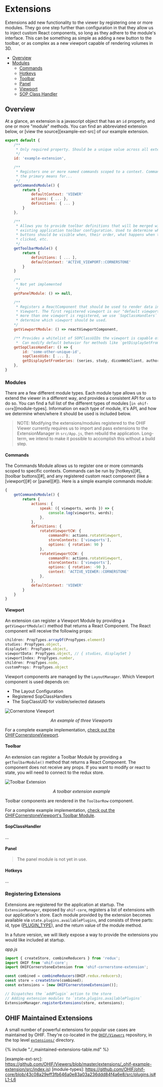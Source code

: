 # Extensions

Extensions add new functionality to the viewer by registering one or more
modules. They go one step further than configuration in that they allow us to
inject custom React components, so long as they adhere to the module's
interface. This can be something as simple as adding a new button to the
toolbar, or as complex as a new viewport capable of rendering volumes in 3D.

- [Overview](#overview)
- [Modules](#modules)
  - [Commands](#commands)
  - [Hotkeys](#hotkeys)
  - [Toolbar](#toolbar)
  - [Panel](#panel)
  - [Viewport](#viewport)
  - [SOP Class Handler](#sopclasshandler)

## Overview

At a glance, an extension is a javascript object that has an `id` property, and
one or more "module" methods. You can find an abbreviated extension below, or
[view the source][example-ext-src] of our example extension.

```js
export default {
    /**
     * Only required property. Should be a unique value across all extensions.
     */
    id: 'example-extension',

    /**
     * Registers one or more named commands scoped to a context. Commands are
     * the primary means for...
     */
    getCommandsModule() {
        return {
            defaultContext: 'VIEWER'
            actions: { ... },
            definitions: { ... }
        }
    },

    /**
     * Allows you to provide toolbar definitions that will be merged with any
     * existing application toolbar configuration. Used to determine which
     * buttons should be visible when, their order, what happens when they're
     * clicked, etc.
     */
    getToolbarModule() {
        return {
            definitions: [ ... ],
            defaultContext: 'ACTIVE_VIEWPORT::CORNERSTONE'
        }
    }

    /**
     * Not yet implemented
     */
    getPanelModule: () => null,

    /**
     * Registers a ReactComponent that should be used to render data in a
     * Viewport. The first registered viewport is our "default viewport". If
     * more than one viewport is registered, we use `SopClassHandlers` to
     * determine which viewport should be used.
    */
    getViewportModule: () => reactViewportComponent,

    /** Provides a whitelist of SOPClassUIDs the viewport is capable of rendering.
     *  Can modify default behavior for methods like `getDisplaySetFromSeries` */
    getSopClassHandler: () => {
        id: 'some-other-unique-id',
        sopClassUids: [ ... ],
        getDisplaySetFromSeries: (series, study, dicomWebClient, authorizationHeaders) => { ... }
    },
}
```

### Modules

There are a few different module types. Each module type allows us to extend the
viewer in a different way, and provides a consistent API for us to do so. You
can find a full list of the different types of modules
[`in ohif-core`][module-types]. Information on each type of module, it's API,
and how we determine when/where it should be used is included below.

> NOTE: Modifying the extensions/modules registered to the OHIF Viewer currently
> requires us to import and pass extensions to the ExtensionManager in
> `src/App.js`, then rebuild the application. Long-term, we intend to make it
> possible to accomplish this without a build step.

#### Commands

The Commands Module allows us to register one or more commands scoped to
specific contexts. Commands can be run by [hotkeys][#], [toolbar buttons][#],
and any registered custom react component (like a [viewport][#] or [panel][#]).
Here is a simple example commands module:

```js
{
    getCommandsModule() {
        return {
            actions: {
                speak: ({ viewports, words }) => {
                    console.log(viewports, words);
                },
            },
            definitions: {
                rotateViewportCW: {
                    commandFn: actions.rotateViewport,
                    storeContexts: ['viewports'],
                    options: { rotation: 90 }
                },
                rotateViewportCCW: {
                    commandFn: actions.rotateViewport,
                    storeContexts: ['viewports'],
                    options: { rotation: -90 },
                    context: 'ACTIVE_VIEWER::CORNERSTONE'
                },
            },
            defaultContext: 'VIEWER'
        }
    }
}
```

#### Viewport

An extension can register a Viewport Module by providing a `getViewportModule()`
method that returns a React Component. The React component will receive the
following props:

```js
children: PropTypes.arrayOf(PropTypes.element)
studies: PropTypes.object,
displaySet: PropTypes.object,
viewportData: PropTypes.object, // { studies, displaySet }
viewportIndex: PropTypes.number,
children: PropTypes.node,
customProps: PropTypes.object
```

Viewport components are managed by the `LayoutManager`. Which Viewport component
is used depends on:

- The Layout Configuration
- Registered SopClassHandlers
- The SopClassUID for visible/selected datasets

![Cornerstone Viewport](../assets/img/extensions-viewport.png)

<center><i>An example of three Viewports</i></center>

For a complete example implementation,
[check out the OHIFCornerstoneViewport](https://github.com/OHIF/Viewers/blob/react/extensions/ohif-cornerstone-extension/src/OHIFCornerstoneViewport.js).

#### Toolbar

An extension can register a Toolbar Module by providing a `getToolbarModule()`
method that returns a React Component. The component does not receive any props.
If you want to modify or react to state, you will need to connect to the redux
store.

![Toolbar Extension](../assets/img/extensions-toolbar.gif)

<center><i>A toolbar extension example</i></center>

Toolbar components are rendered in the `ToolbarRow` component.

For a complete example implementation,
[check out the OHIFCornerstoneViewport's Toolbar Module](https://github.com/OHIF/Viewers/blob/react/extensions/ohif-cornerstone-extension/src/ToolbarModule.js).

#### SopClassHandler

...

#### Panel

> The panel module is not yet in use.

#### Hotkeys

...

### Registering Extensions

Extensions are registered for the application at startup. The
`ExtensionManager`, exposed by `ohif-core`, registers a list of extensions with
our application's store. Each module provided by the extension becomes available
via `state.plugins.availablePlugins`, and consists of three parts: id, type
([PLUGIN_TYPE](https://github.com/OHIF/ohif-core/blob/43c08a29eff3fb646a0e83a03a236ddd84f4a6e8/src/plugins.js#L1-L6)),
and the return value of the module method.

In a future version, we will likely expose a way to provide the extensions you
would like included at startup.

_app.js_

```js
import { createStore, combineReducers } from 'redux';
import OHIF from 'ohif-core';
import OHIFCornerstoneExtension from 'ohif-cornerstone-extension';

const combined = combineReducers(OHIF.redux.reducers);
const store = createStore(combined);
const extensions = [new OHIFCornerstoneExtension()];

// Dispatches the `addPlugin` action to the store
// Adding extension modules to `state.plugins.availablePlugins`
ExtensionManager.registerExtensions(store, extensions);
```

## OHIF Maintained Extensions

A small number of powerful extensions for popular use cases are maintained by
OHIF. They're co-located in the
[`OHIF/Viewers`](https://github.com/OHIF/Viewers/tree/react/) repository, in the
top level [`extensions/`](https://github.com/OHIF/Viewers/tree/react/extensions)
directory.

{% include "./_maintained-extensions-table.md" %}

<!--
    Links
-->

<!-- prettier-ignore-start -->
[example-ext-src]: https://github.com/OHIF/Viewers/blob/master/extensions/_ohif-example-extension/src/index.js)
[module-types]: https://github.com/OHIF/ohif-core/blob/43c08a29eff3fb646a0e83a03a236ddd84f4a6e8/src/plugins.js#L1-L6
<!-- prettier-ignore-end -->
